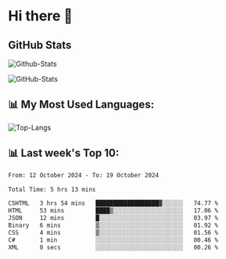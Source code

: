 # Hi there 👋

## GitHub Stats
![Github-Stats](https://github-readme-stats-sigma-five.vercel.app/api?username=ltorson&show_icons=true&theme=radical&count_private=true&show=reviews,discussions_started,discussions_answered,prs_merged,prs_merged_percentage)

![GitHub-Stats](https://github-readme-stats.vercel.app/api/wakatime?username=LeeTorson&theme=synthwave&size_weight=0.5&count_weight=0.5&title_color=36F9F6&langs_count=10&count_private=true)

## 📊 My Most Used Languages:
![Top-Langs](https://github-readme-stats-sigma-five.vercel.app/api/top-langs/?username=LTorson&layout=compact&langs_count=10)


## 📊 Last week's Top 10:
<!--START_SECTION:waka-->

```txt
From: 12 October 2024 - To: 19 October 2024

Total Time: 5 hrs 13 mins

CSHTML   3 hrs 54 mins   ██████████████████▓░░░░░░   74.77 %
HTML     53 mins         ████▒░░░░░░░░░░░░░░░░░░░░   17.06 %
JSON     12 mins         █░░░░░░░░░░░░░░░░░░░░░░░░   03.97 %
Binary   6 mins          ▒░░░░░░░░░░░░░░░░░░░░░░░░   01.92 %
CSS      4 mins          ▒░░░░░░░░░░░░░░░░░░░░░░░░   01.56 %
C#       1 min           ░░░░░░░░░░░░░░░░░░░░░░░░░   00.46 %
XML      0 secs          ░░░░░░░░░░░░░░░░░░░░░░░░░   00.26 %
```

<!--END_SECTION:waka-->
